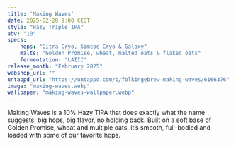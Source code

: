 ```yaml
---
title: 'Making Waves'
date: 2025-02-28 9:00 CEST
style: "Hazy Triple IPA"
abv: "10"
specs:
    hops: "Citra Cryo, Simcoe Cryo & Galaxy"
    malts: "Golden Promise, wheat, malted oats & flaked oats"
    fermentation: "LAIII"
release_month: "February 2025"
webshop_url: ""
untappd_url: "https://untappd.com/b/folkingebrew-making-waves/6166376"
image: "making-waves.webp"
wallpaper: "making-waves-wallpaper.webp"
---
```


Making Waves is a 10% Hazy TIPA that does exactly what the name suggests: big hops, big flavor, no holding back. Built on a soft base of Golden Promise, wheat and multiple oats, it’s smooth, full-bodied and loaded with some of our favorite hops.